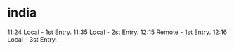 # india
11:24 Local - 1st Entry.
11:35 Local - 2st Entry.
12:15 Remote - 1st Entry.
12:16 Local - 3st Entry.
